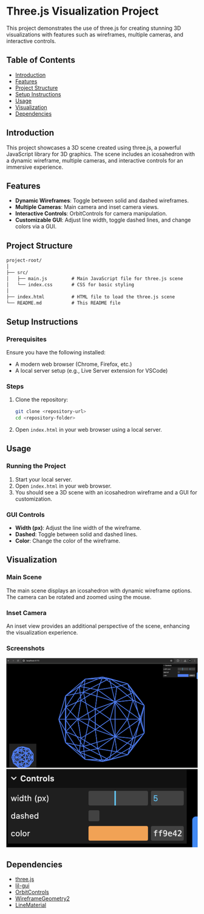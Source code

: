 
# Three.js Visualization Project

This project demonstrates the use of three.js for creating stunning 3D visualizations with features such as wireframes, multiple cameras, and interactive controls.

## Table of Contents
- [Introduction](#introduction)
- [Features](#features)
- [Project Structure](#project-structure)
- [Setup Instructions](#setup-instructions)
- [Usage](#usage)
- [Visualization](#visualization)
- [Dependencies](#dependencies)

## Introduction

This project showcases a 3D scene created using three.js, a powerful JavaScript library for 3D graphics. The scene includes an icosahedron with a dynamic wireframe, multiple cameras, and interactive controls for an immersive experience.

## Features

- **Dynamic Wireframes**: Toggle between solid and dashed wireframes.
- **Multiple Cameras**: Main camera and inset camera views.
- **Interactive Controls**: OrbitControls for camera manipulation.
- **Customizable GUI**: Adjust line width, toggle dashed lines, and change colors via a GUI.

## Project Structure

```
project-root/
│
├── src/
│   ├── main.js         # Main JavaScript file for three.js scene
│   └── index.css       # CSS for basic styling
│
├── index.html          # HTML file to load the three.js scene
└── README.md           # This README file
```

## Setup Instructions

### Prerequisites

Ensure you have the following installed:

- A modern web browser (Chrome, Firefox, etc.)
- A local server setup (e.g., Live Server extension for VSCode)

### Steps

1. Clone the repository:
   ```bash
   git clone <repository-url>
   cd <repository-folder>
   ```

2. Open `index.html` in your web browser using a local server.

## Usage

### Running the Project

1. Start your local server.
2. Open `index.html` in your web browser.
3. You should see a 3D scene with an icosahedron wireframe and a GUI for customization.

### GUI Controls

- **Width (px)**: Adjust the line width of the wireframe.
- **Dashed**: Toggle between solid and dashed lines.
- **Color**: Change the color of the wireframe.

## Visualization

### Main Scene
The main scene displays an icosahedron with dynamic wireframe options. The camera can be rotated and zoomed using the mouse.

### Inset Camera
An inset view provides an additional perspective of the scene, enhancing the visualization experience.

### Screenshots
![Main Scene](Output.png)
![GUI Controls](GUI%20Control.png)

## Dependencies

- [three.js](https://threejs.org/)
- [lil-gui](https://lil-gui.georgealways.com/)
- [OrbitControls](https://threejs.org/docs/#examples/en/controls/OrbitControls)
- [WireframeGeometry2](https://threejs.org/examples/jsm/lines/WireframeGeometry2.js)
- [LineMaterial](https://threejs.org/examples/jsm/lines/LineMaterial.js)

